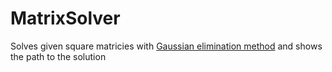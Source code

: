 # MatrixSolver
Solves given square matricies with <a href="https://en.wikipedia.org/wiki/Gaussian_elimination">Gaussian elimination method</a> and shows the path to the solution
